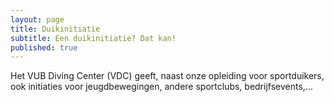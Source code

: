 ```yaml
---
layout: page
title: Duikinitiatie
subtitle: Een duikinitiatie? Dat kan!
published: true
---
```


Het VUB Diving Center (VDC) geeft, naast onze opleiding voor sportduikers, ook initiaties voor jeugdbewegingen, andere sportclubs, bedrijfsevents,...
